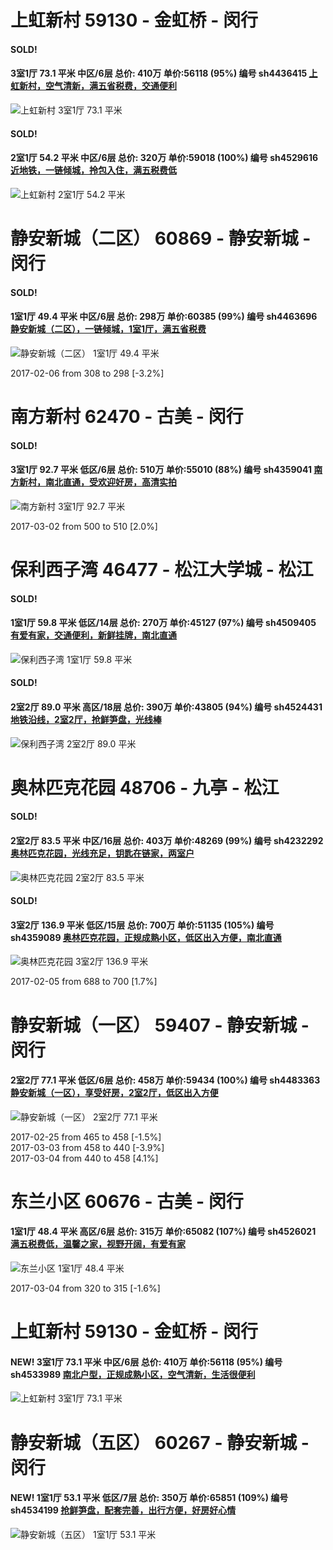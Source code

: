 # 上虹新村 59130 - 金虹桥 - 闵行

#### SOLD!
#### 3室1厅 73.1 平米 中区/6层 总价: 410万 单价:56118 (95%) 编号 sh4436415 [上虹新村，空气清新，满五省税费，交通便利](https://href.li/?http://sh.lianjia.com/ershoufang/sh4436415.html)

![上虹新村 3室1厅 73.1 平米](http://cdn1.dooioo.com/fetch/vp/fy/gi/20161211/8b866809-bea5-4d49-8cb1-a0d4c0cc4d5c.jpg_200x150.jpg)



    
#### SOLD!
#### 2室1厅 54.2 平米 中区/6层 总价: 320万 单价:59018 (100%) 编号 sh4529616 [近地铁，一链倾城，拎包入住，满五税费低](https://href.li/?http://sh.lianjia.com/ershoufang/sh4529616.html)

![上虹新村 2室1厅 54.2 平米](http://cdn7.dooioo.com/static/img/new-version/default_block.png)



    


# 静安新城（二区） 60869 - 静安新城 - 闵行

#### SOLD!
#### 1室1厅 49.4 平米 中区/6层 总价: 298万 单价:60385 (99%) 编号 sh4463696 [静安新城（二区），一链倾城，1室1厅，满五省税费](https://href.li/?http://sh.lianjia.com/ershoufang/sh4463696.html)

![静安新城（二区） 1室1厅 49.4 平米](http://cdn1.dooioo.com/fetch/vp/fy/gi/20161229/a9000741-dce4-4967-b902-2391499b11a3.jpg_200x150.jpg)

2017-02-06 from 308 to 298 [-3.2%]

    


# 南方新村 62470 - 古美 - 闵行

#### SOLD!
#### 3室1厅 92.7 平米 低区/6层 总价: 510万 单价:55010 (88%) 编号 sh4359041 [南方新村，南北直通，受欢迎好房，高清实拍](https://href.li/?http://sh.lianjia.com/ershoufang/sh4359041.html)

![南方新村 3室1厅 92.7 平米](http://cdn1.dooioo.com/fetch/vp/fy/gi/20161112/e6d17d44-a286-4aac-9245-63b01324d578.jpg_200x150.jpg)

2017-03-02 from 500 to 510 [2.0%]

    


# 保利西子湾 46477 - 松江大学城 - 松江

#### SOLD!
#### 1室1厅 59.8 平米 低区/14层 总价: 270万 单价:45127 (97%) 编号 sh4509405 [有爱有家，交通便利，新鲜挂牌，南北直通](https://href.li/?http://sh.lianjia.com/ershoufang/sh4509405.html)

![保利西子湾 1室1厅 59.8 平米](http://cdn7.dooioo.com/static/img/new-version/default_block.png)



    
#### SOLD!
#### 2室2厅 89.0 平米 高区/18层 总价: 390万 单价:43805 (94%) 编号 sh4524431 [地铁沿线，2室2厅，抢鲜笋盘，光线棒](https://href.li/?http://sh.lianjia.com/ershoufang/sh4524431.html)

![保利西子湾 2室2厅 89.0 平米](http://cdn1.dooioo.com/fetch/vp/fy/gi/20170226/20e26c2a-56db-4660-a634-504d3fb246e3.jpg_200x150.jpg)



    


# 奥林匹克花园 48706 - 九亭 - 松江

#### SOLD!
#### 2室2厅 83.5 平米 中区/16层 总价: 403万 单价:48269 (99%) 编号 sh4232292 [奥林匹克花园，光线充足，钥匙在链家，两室户](https://href.li/?http://sh.lianjia.com/ershoufang/sh4232292.html)

![奥林匹克花园 2室2厅 83.5 平米](http://cdn1.dooioo.com/fetch/vp/fy/gi/20161004/ddb4abf0-445d-4de0-9757-db657cc80fb4.jpg_200x150.jpg)



    
#### SOLD!
#### 3室2厅 136.9 平米 低区/15层 总价: 700万 单价:51135 (105%) 编号 sh4359089 [奥林匹克花园，正规成熟小区，低区出入方便，南北直通](https://href.li/?http://sh.lianjia.com/ershoufang/sh4359089.html)

![奥林匹克花园 3室2厅 136.9 平米](http://cdn1.dooioo.com/fetch/vp/fy/gi/20161120/f64bf422-8a51-4a4d-ab87-d89d496ab207.jpg_200x150.jpg)

2017-02-05 from 688 to 700 [1.7%]

    


# 静安新城（一区） 59407 - 静安新城 - 闵行

#### 2室2厅 77.1 平米 低区/6层 总价: 458万 单价:59434 (100%) 编号 sh4483363 [静安新城（一区），享受好房，2室2厅，低区出入方便](https://href.li/?http://sh.lianjia.com/ershoufang/sh4483363.html)

![静安新城（一区） 2室2厅 77.1 平米](http://cdn1.dooioo.com/fetch/vp/fy/gi/20170205/fcbf7d57-57bc-4776-a15a-3d18b00a3c5a.jpg_200x150.jpg)

2017-02-25 from 465 to 458 [-1.5%]<br />2017-03-03 from 458 to 440 [-3.9%]<br />2017-03-04 from 440 to 458 [4.1%]

    


# 东兰小区 60676 - 古美 - 闵行

#### 1室1厅 48.4 平米 高区/6层 总价: 315万 单价:65082 (107%) 编号 sh4526021 [满五税费低，温馨之家，视野开阔，有爱有家](https://href.li/?http://sh.lianjia.com/ershoufang/sh4526021.html)

![东兰小区 1室1厅 48.4 平米](http://cdn1.dooioo.com/fetch/vp/fy/gi/20170226/7f11972c-5e67-4ee0-b8af-7a0be517d3a0.jpg_200x150.jpg)

2017-03-04 from 320 to 315 [-1.6%]

    


# 上虹新村 59130 - 金虹桥 - 闵行

#### NEW! 3室1厅 73.1 平米 中区/6层 总价: 410万 单价:56118 (95%) 编号 sh4533989 [南北户型，正规成熟小区，空气清新，生活很便利](https://href.li/?http://sh.lianjia.com/ershoufang/sh4533989.html)

![上虹新村 3室1厅 73.1 平米](http://cdn1.dooioo.com/fetch/vp/fy/gi/20161211/678667b2-1bae-4431-9f63-3b3465bbe8ae.jpg_200x150.jpg)

    


# 静安新城（五区） 60267 - 静安新城 - 闵行

#### NEW! 1室1厅 53.1 平米 低区/7层 总价: 350万 单价:65851 (109%) 编号 sh4534199 [抢鲜笋盘，配套完善，出行方便，好房好心情](https://href.li/?http://sh.lianjia.com/ershoufang/sh4534199.html)

![静安新城（五区） 1室1厅 53.1 平米](http://cdn1.dooioo.com/fetch/vp/fy/gi/20160510/394bd6fa-40cb-4be6-9050-a5d0f4bfd076.jpg_200x150.jpg)

    



